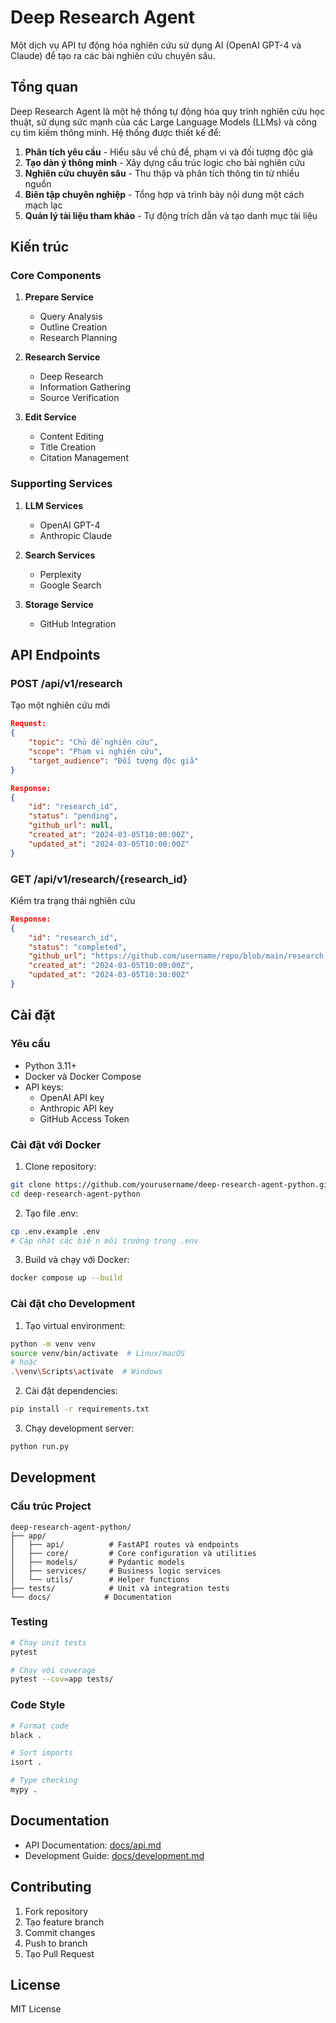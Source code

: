 # Deep Research Agent

Một dịch vụ API tự động hóa nghiên cứu sử dụng AI (OpenAI GPT-4 và Claude) để tạo ra các bài nghiên cứu chuyên sâu.

## Tổng quan

Deep Research Agent là một hệ thống tự động hóa quy trình nghiên cứu học thuật, sử dụng sức mạnh của các Large Language Models (LLMs) và công cụ tìm kiếm thông minh. Hệ thống được thiết kế để:

1. **Phân tích yêu cầu** - Hiểu sâu về chủ đề, phạm vi và đối tượng độc giả
2. **Tạo dàn ý thông minh** - Xây dựng cấu trúc logic cho bài nghiên cứu
3. **Nghiên cứu chuyên sâu** - Thu thập và phân tích thông tin từ nhiều nguồn
4. **Biên tập chuyên nghiệp** - Tổng hợp và trình bày nội dung một cách mạch lạc
5. **Quản lý tài liệu tham khảo** - Tự động trích dẫn và tạo danh mục tài liệu

## Kiến trúc

### Core Components

1. **Prepare Service**
   - Query Analysis
   - Outline Creation
   - Research Planning

2. **Research Service**
   - Deep Research
   - Information Gathering
   - Source Verification

3. **Edit Service**
   - Content Editing
   - Title Creation
   - Citation Management

### Supporting Services

1. **LLM Services**
   - OpenAI GPT-4
   - Anthropic Claude

2. **Search Services**
   - Perplexity
   - Google Search

3. **Storage Service**
   - GitHub Integration

## API Endpoints

### POST /api/v1/research
Tạo một nghiên cứu mới

```json
Request:
{
    "topic": "Chủ đề nghiên cứu",
    "scope": "Phạm vi nghiên cứu",
    "target_audience": "Đối tượng độc giả"
}

Response:
{
    "id": "research_id",
    "status": "pending",
    "github_url": null,
    "created_at": "2024-03-05T10:00:00Z",
    "updated_at": "2024-03-05T10:00:00Z"
}
```

### GET /api/v1/research/{research_id}
Kiểm tra trạng thái nghiên cứu

```json
Response:
{
    "id": "research_id",
    "status": "completed",
    "github_url": "https://github.com/username/repo/blob/main/research.md",
    "created_at": "2024-03-05T10:00:00Z",
    "updated_at": "2024-03-05T10:30:00Z"
}
```

## Cài đặt

### Yêu cầu
- Python 3.11+
- Docker và Docker Compose
- API keys:
  - OpenAI API key
  - Anthropic API key
  - GitHub Access Token

### Cài đặt với Docker

1. Clone repository:
```bash
git clone https://github.com/yourusername/deep-research-agent-python.git
cd deep-research-agent-python
```

2. Tạo file .env:
```bash
cp .env.example .env
# Cập nhật các biến môi trường trong .env
```

3. Build và chạy với Docker:
```bash
docker compose up --build
```

### Cài đặt cho Development

1. Tạo virtual environment:
```bash
python -m venv venv
source venv/bin/activate  # Linux/macOS
# hoặc
.\venv\Scripts\activate  # Windows
```

2. Cài đặt dependencies:
```bash
pip install -r requirements.txt
```

3. Chạy development server:
```bash
python run.py
```

## Development

### Cấu trúc Project
```
deep-research-agent-python/
├── app/
│   ├── api/          # FastAPI routes và endpoints
│   ├── core/         # Core configuration và utilities
│   ├── models/       # Pydantic models
│   ├── services/     # Business logic services
│   └── utils/        # Helper functions
├── tests/            # Unit và integration tests
└── docs/            # Documentation
```

### Testing
```bash
# Chạy unit tests
pytest

# Chạy với coverage
pytest --cov=app tests/
```

### Code Style
```bash
# Format code
black .

# Sort imports
isort .

# Type checking
mypy .
```

## Documentation

- API Documentation: [docs/api.md](docs/api.md)
- Development Guide: [docs/development.md](docs/development.md)

## Contributing

1. Fork repository
2. Tạo feature branch
3. Commit changes
4. Push to branch
5. Tạo Pull Request

## License

MIT License
